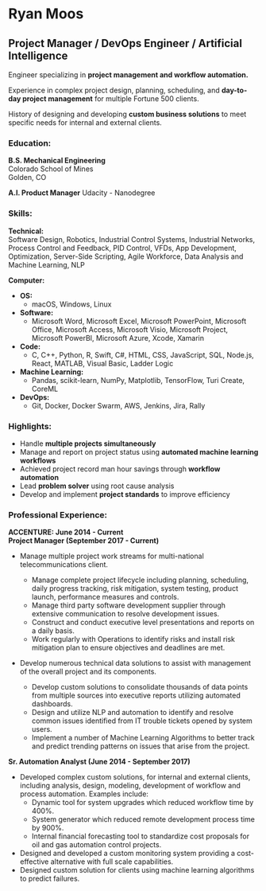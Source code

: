 # Ryan Moos  
## Project Manager / DevOps Engineer / Artificial Intelligence  

Engineer specializing in **project management and workflow automation.**

Experience in complex project design, planning, scheduling, and **day-to-day project management** for multiple Fortune 500 clients.

History of designing and developing **custom business solutions** to meet specific needs for internal and external clients.


### Education:
**B.S. Mechanical Engineering**  
Colorado School of Mines  
Golden, CO

**A.I. Product Manager**
Udacity - Nanodegree


### Skills:  
**Technical:**  
Software Design, Robotics, Industrial Control Systems, Industrial Networks, Process Control and Feedback, PID Control, VFDs, App Development, Optimization, Server-Side Scripting, Agile Workforce, Data Analysis and Machine Learning, NLP

**Computer:**  
* **OS:**  
  * macOS, Windows, Linux
* **Software:**  
  * Microsoft Word, Microsoft Excel, Microsoft PowerPoint, Microsoft Office, Microsoft Access, Microsoft Visio, Microsoft Project, Microsoft PowerBI, Microsoft Azure, Xcode, Xamarin  
* **Code:**   
  * C, C++, Python, R, Swift, C#, HTML, CSS, JavaScript, SQL, Node.js, React, MATLAB, Visual Basic, Ladder Logic  
* **Machine Learning:**   
  * Pandas, scikit-learn, NumPy, Matplotlib, TensorFlow, Turi Create, CoreML  
* **DevOps:**   
  * Git, Docker, Docker Swarm, AWS, Jenkins, Jira, Rally  

### Highlights:
* Handle **multiple projects simultaneously**
* Manage and report on project status using **automated machine learning workflows**
* Achieved project record man hour savings through **workflow automation** 
* Lead **problem solver** using root cause analysis
* Develop and implement **project standards** to improve efficiency



### Professional Experience:
**ACCENTURE: June 2014 - Current**  
**Project Manager (September 2017 - Current)**  
* Manage multiple project work streams for multi-national telecommunications client. 
  * Manage complete project lifecycle including planning, scheduling, daily progress tracking, risk mitigation, system testing, product launch, performance measures and controls.
  * Manage third party software development supplier through extensive communication to resolve development issues.
  * Construct and conduct executive level presentations and reports on a daily basis.
  * Work regularly with Operations to identify risks and install risk mitigation plan to ensure objectives and deadlines are met.
  
* Develop numerous technical data solutions to assist with management of the overall project and its components.
  * Develop custom solutions to consolidate thousands of data points from multiple sources into executive reports utilizing automated dashboards.
  * Design and utilize NLP and automation to identify and resolve common issues identified from IT trouble tickets opened by system users.
  * Implement a number of Machine Learning Algorithms to better track and predict trending patterns on issues that arise from the project.

**Sr. Automation Analyst (June 2014 - September 2017)**  
* Developed complex custom solutions, for internal and external clients, including analysis, design, modeling, development of workflow and process automation. Examples include:
  * Dynamic tool for system upgrades which reduced workflow time by 400%.
  * System generator which reduced remote development process time by 900%.
  * Internal financial forecasting tool to standardize cost proposals for oil and gas automation control projects.
* Designed and developed a custom monitoring system providing a cost-effective alternative with full scale capabilities.
* Designed custom solution for clients using machine learning algorithms to predict failures.






